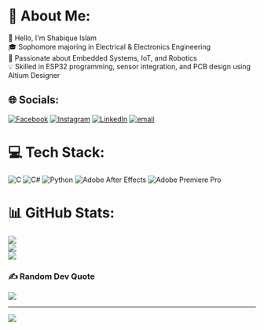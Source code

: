 # 💫 About Me:
👋 Hello, I'm Shabique Islam<br>🎓 Sophomore majoring in Electrical & Electronics Engineering  <br>🔧 Passionate about Embedded Systems, IoT, and Robotics <br>💡 Skilled in ESP32 programming, sensor integration, and PCB design using Altium Designer  <br>


## 🌐 Socials:
[![Facebook](https://img.shields.io/badge/Facebook-%231877F2.svg?logo=Facebook&logoColor=white)](https://facebook.com/https://www.facebook.com/shabique.islam.33/) [![Instagram](https://img.shields.io/badge/Instagram-%23E4405F.svg?logo=Instagram&logoColor=white)](https://instagram.com/https://www.instagram.com/shabidubido_) [![LinkedIn](https://img.shields.io/badge/LinkedIn-%230077B5.svg?logo=linkedin&logoColor=white)](https://linkedin.com/in/https://www.linkedin.com/in/shabique-islam-8b9b501b3/) [![email](https://img.shields.io/badge/Email-D14836?logo=gmail&logoColor=white)](mailto:shabique7@gmail.com) 

# 💻 Tech Stack:
![C](https://img.shields.io/badge/c-%2300599C.svg?style=for-the-badge&logo=c&logoColor=white) ![C#](https://img.shields.io/badge/c%23-%23239120.svg?style=for-the-badge&logo=csharp&logoColor=white) ![Python](https://img.shields.io/badge/python-3670A0?style=for-the-badge&logo=python&logoColor=ffdd54) ![Adobe After Effects](https://img.shields.io/badge/Adobe%20After%20Effects-9999FF.svg?style=for-the-badge&logo=Adobe%20After%20Effects&logoColor=white) ![Adobe Premiere Pro](https://img.shields.io/badge/Adobe%20Premiere%20Pro-9999FF.svg?style=for-the-badge&logo=Adobe%20Premiere%20Pro&logoColor=white)
# 📊 GitHub Stats:
![](https://github-readme-stats.vercel.app/api?username=shabique7&theme=aura&hide_border=false&include_all_commits=false&count_private=false)<br/>
![](https://nirzak-streak-stats.vercel.app/?user=shabique7&theme=aura&hide_border=false)<br/>
![](https://github-readme-stats.vercel.app/api/top-langs/?username=shabique7&theme=aura&hide_border=false&include_all_commits=false&count_private=false&layout=compact)

### ✍️ Random Dev Quote
![](https://quotes-github-readme.vercel.app/api?type=horizontal&theme=tokyonight)

---
[![](https://visitcount.itsvg.in/api?id=shabique7&icon=0&color=0)](https://visitcount.itsvg.in)

<!-- Proudly created with GPRM ( https://gprm.itsvg.in ) -->
